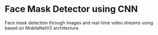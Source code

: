 # Face Mask Detector using CNN
Face mask detection through images and real-time video streams using based on MobileNetV2 architecture.
